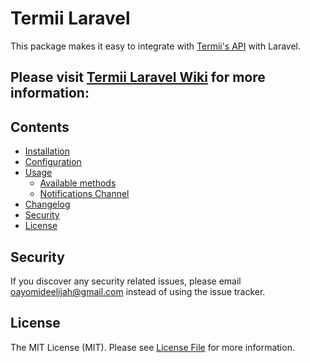 # Termii Laravel
This package makes it easy to integrate with [Termii's API](https://developers.termii.com/) with Laravel.

## Please visit [Termii Laravel Wiki](https://github.com/corbancode/termii-laravel/wiki) for more information:

## Contents
- [Installation](https://github.com/corbancode/termii-laravel/wiki/installation)
- [Configuration](https://github.com/corbancode/termii-laravel/wiki/configuration)
- [Usage](https://github.com/corbancode/termii-laravel/wiki/usage)
    - [Available methods](https://github.com/corbancode/termii-laravel/wiki/usage#available-methods)
    - [Notifications Channel](https://github.com/corbancode/termii-laravel/wiki/usage#notifications-channel)
- [Changelog](https://github.com/corbancode/termii-laravel/wiki/changelog)
- [Security](#security)
- [License](#license)

## Security

If you discover any security related issues, please email oayomideelijah@gmail.com instead of using the issue tracker.

## License

The MIT License (MIT). Please see [License File](LICENSE.md) for more information.
